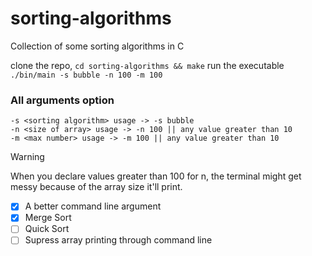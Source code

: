 # sorting-algorithms
Collection of some sorting algorithms in C

clone the repo, ```cd sorting-algorithms && make```
run the executable ```./bin/main -s bubble -n 100 -m 100```

### All arguments option
```
-s <sorting algorithm> usage -> -s bubble 
-n <size of array> usage -> -n 100 || any value greater than 10 
-m <max number> usage -> -m 100 || any value greater than 10 
```
> [!WARNING]
> When you declare values greater than 100 for n, the terminal might get messy because of the array size it'll print.

- [x] A better command line argument
- [x] Merge Sort
- [ ] Quick Sort
- [ ] Supress array printing through command line
